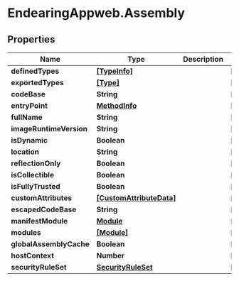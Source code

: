 # EndearingAppweb.Assembly

## Properties
Name | Type | Description | Notes
------------ | ------------- | ------------- | -------------
**definedTypes** | [**[TypeInfo]**](TypeInfo.md) |  | [optional] 
**exportedTypes** | [**[Type]**](Type.md) |  | [optional] 
**codeBase** | **String** |  | [optional] 
**entryPoint** | [**MethodInfo**](MethodInfo.md) |  | [optional] 
**fullName** | **String** |  | [optional] 
**imageRuntimeVersion** | **String** |  | [optional] 
**isDynamic** | **Boolean** |  | [optional] 
**location** | **String** |  | [optional] 
**reflectionOnly** | **Boolean** |  | [optional] 
**isCollectible** | **Boolean** |  | [optional] 
**isFullyTrusted** | **Boolean** |  | [optional] 
**customAttributes** | [**[CustomAttributeData]**](CustomAttributeData.md) |  | [optional] 
**escapedCodeBase** | **String** |  | [optional] 
**manifestModule** | [**Module**](Module.md) |  | [optional] 
**modules** | [**[Module]**](Module.md) |  | [optional] 
**globalAssemblyCache** | **Boolean** |  | [optional] 
**hostContext** | **Number** |  | [optional] 
**securityRuleSet** | [**SecurityRuleSet**](SecurityRuleSet.md) |  | [optional] 
